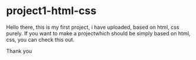 # project1-html-css

Hello there, this is my first project, i have uploaded, based on html, css purely. If you want to make a projectwhich should be simply
based on html, css, you can check this out.

Thank you
